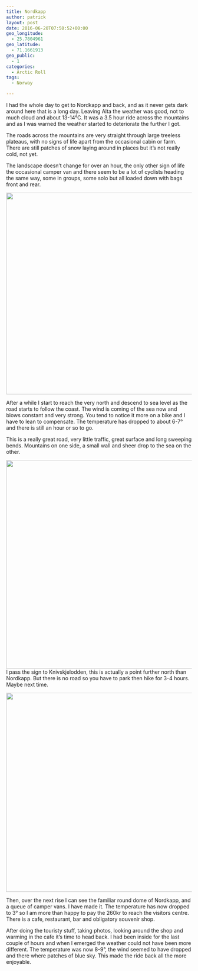 ```yaml
---
title: Nordkapp
author: patrick
layout: post
date: 2016-06-20T07:50:52+00:00
geo_longitude:
  - 25.7804961
geo_latitude:
  - 71.1661913
geo_public:
  - 1
categories:
  - Arctic Roll
tags:
  - Norway

---
```

I had the whole day to get to Nordkapp and back, and as it never gets dark around here that is a long day. Leaving Alta the weather was good, not to much cloud and about 13-14°C. It was a 3.5 hour ride across the mountains and as I was warned the weather started to deteriorate the further I got.&nbsp;

The roads across the mountains are very straight through large treeless plateaus, with no signs of life apart from the occasional cabin or farm. There are still patches of snow laying around in places but it&#8217;s not really cold, not yet.&nbsp;

The landscape doesn&#8217;t change for over an hour, the only other sign of life the occasional camper van and there seem to be a lot of cyclists heading the same way, some in groups, some solo but all loaded down with bags front and rear.&nbsp;

[<img src="http://localhost/wordpress/wp-content/uploads/2016/06/img_2792.jpg" alt="" width="960" height="546" class="alignnone size-full wp-image-511" srcset="http://localhost/wordpress/wp-content/uploads/2016/06/img_2792.jpg 960w, http://localhost/wordpress/wp-content/uploads/2016/06/img_2792-300x171.jpg 300w, http://localhost/wordpress/wp-content/uploads/2016/06/img_2792-768x437.jpg 768w" sizes="(max-width: 709px) 85vw, (max-width: 909px) 67vw, (max-width: 1362px) 62vw, 840px" />][1]
  
After a while I start to reach the very north and descend to sea level as the road starts to follow the coast. The wind is coming of the sea now and blows constant and very strong. You tend to notice it more on a bike and I have to lean to compensate. The temperature has dropped to about 6-7° and there is still an hour or so to go.&nbsp;

This is a really great road, very little traffic, great surface and long sweeping bends. Mountains on one side, a small wall and sheer drop to the sea on the other.&nbsp;

[<img src="http://localhost/wordpress/wp-content/uploads/2016/06/img_2793.jpg" alt="" width="960" height="565" class="alignnone size-full wp-image-513" srcset="http://localhost/wordpress/wp-content/uploads/2016/06/img_2793.jpg 960w, http://localhost/wordpress/wp-content/uploads/2016/06/img_2793-300x177.jpg 300w, http://localhost/wordpress/wp-content/uploads/2016/06/img_2793-768x452.jpg 768w" sizes="(max-width: 709px) 85vw, (max-width: 909px) 67vw, (max-width: 1362px) 62vw, 840px" />][2]I pass the sign to Knivskjelodden, this is actually a point further north than Nordkapp. But there is no road so you have to park then hike for 3-4 hours. Maybe next time.&nbsp;

[<img src="http://localhost/wordpress/wp-content/uploads/2016/06/img_2794.jpg" alt="" width="960" height="539" class="alignnone size-full wp-image-516" srcset="http://localhost/wordpress/wp-content/uploads/2016/06/img_2794.jpg 960w, http://localhost/wordpress/wp-content/uploads/2016/06/img_2794-300x168.jpg 300w, http://localhost/wordpress/wp-content/uploads/2016/06/img_2794-768x431.jpg 768w" sizes="(max-width: 709px) 85vw, (max-width: 909px) 67vw, (max-width: 1362px) 62vw, 840px" />][3]
  
Then, over the next rise I can see the familiar round dome of Nordkapp, and a queue of camper vans. I have made it. The temperature has now dropped to 3° so I am more than happy to pay the 260kr to reach the visitors centre. There is a cafe, restaurant, bar and obligatory souvenir shop.&nbsp;
  
After doing the touristy stuff, taking photos, looking around the shop and warming in the cafe it&#8217;s time to head back. I had been inside for the last couple of hours and when I emerged the weather could not have been more different. The temperature was now 8-9°, the wind seemed to have dropped and there where patches of blue sky. This made the ride back all the more enjoyable.&nbsp;

 [1]: http://localhost/wordpress/wp-content/uploads/2016/06/img_2792.jpg
 [2]: http://localhost/wordpress/wp-content/uploads/2016/06/img_2793.jpg
 [3]: http://localhost/wordpress/wp-content/uploads/2016/06/img_2794.jpg